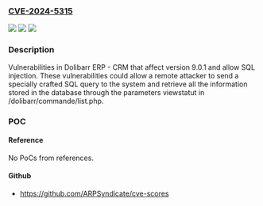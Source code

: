### [CVE-2024-5315](https://cve.mitre.org/cgi-bin/cvename.cgi?name=CVE-2024-5315)
![](https://img.shields.io/static/v1?label=Product&message=ERP%20CMS&color=blue)
![](https://img.shields.io/static/v1?label=Version&message=%3D%209.0.1%20&color=brighgreen)
![](https://img.shields.io/static/v1?label=Vulnerability&message=CWE-89%20Improper%20Neutralization%20of%20Special%20Elements%20used%20in%20an%20SQL%20Command%20('SQL%20Injection')&color=brighgreen)

### Description

Vulnerabilities in Dolibarr ERP - CRM that affect version 9.0.1 and allow SQL injection. These vulnerabilities could allow a remote attacker to send a specially crafted SQL query to the system and retrieve all the information stored in the database through the parameters viewstatut in /dolibarr/commande/list.php.

### POC

#### Reference
No PoCs from references.

#### Github
- https://github.com/ARPSyndicate/cve-scores

